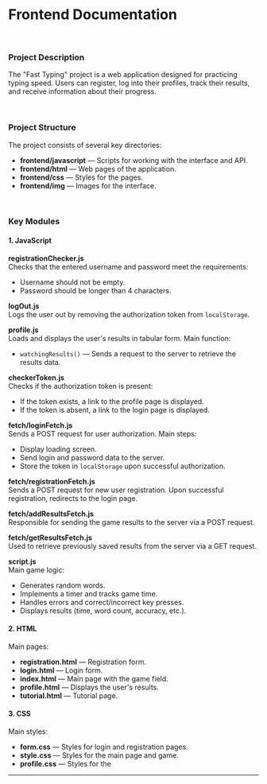 # Frontend Documentation

<br>

### Project Description

The "Fast Typing" project is a web application designed for practicing typing speed. Users can register, log into their profiles, track their results, and receive information about their progress.

<br>

### Project Structure

The project consists of several key directories:
- **frontend/javascript** — Scripts for working with the interface and API.
- **frontend/html** — Web pages of the application.
- **frontend/css** — Styles for the pages.
- **frontend/img** — Images for the interface.

<br>

### Key Modules

#### 1. **JavaScript**

**registrationChecker.js**  
Checks that the entered username and password meet the requirements:
- Username should not be empty.
- Password should be longer than 4 characters.

**logOut.js**  
Logs the user out by removing the authorization token from `localStorage`.

**profile.js**  
Loads and displays the user's results in tabular form. Main function:
- `watchingResults()` — Sends a request to the server to retrieve the results data.

**checkerToken.js**  
Checks if the authorization token is present:
- If the token exists, a link to the profile page is displayed.
- If the token is absent, a link to the login page is displayed.

**fetch/loginFetch.js**  
Sends a POST request for user authorization. Main steps:
- Display loading screen.
- Send login and password data to the server.
- Store the token in `localStorage` upon successful authorization.

**fetch/registrationFetch.js**  
Sends a POST request for new user registration. Upon successful registration, redirects to the login page.

**fetch/addResultsFetch.js**  
Responsible for sending the game results to the server via a POST request.

**fetch/getResultsFetch.js**  
Used to retrieve previously saved results from the server via a GET request.

**script.js**  
Main game logic:
- Generates random words.
- Implements a timer and tracks game time.
- Handles errors and correct/incorrect key presses.
- Displays results (time, word count, accuracy, etc.).

#### 2. **HTML**

Main pages:
- **registration.html** — Registration form.
- **login.html** — Login form.
- **index.html** — Main page with the game field.
- **profile.html** — Displays the user's results.
- **tutorial.html** — Tutorial page.

#### 3. **CSS**

Main styles:
- **form.css** — Styles for login and registration pages.
- **style.css** — Styles for the main page and game.
- **profile.css** — Styles for the 

---